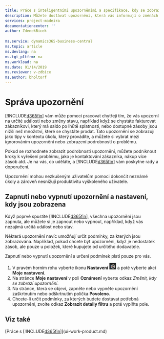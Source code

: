 ```yaml
---
title: Práce s inteligentními upozorněními a specifikace, kdy se zobrazí upozornění | Microsoft Docs
description: Můžete dostávat upozornění, která vás informují o změnách stavu nebo událostech, například zůstatek po datu splatnosti nebo nízké zásoby.
services: project-madeira
documentationcenter: ''
author: ZdenekBicek

ms.service: dynamics365-business-central
ms.topic: article
ms.devlang: na
ms.tgt_pltfrm: na
ms.workload: na
ms.date: 01/14/2019
ms.reviewer: v-zdbice
ms.author: bholtorf
---
```

# Správa upozornění

[!INCLUDE[d365fin](includes/d365fin_md.md)] vám může pomoci pracovat chytřeji tím, že vás upozorní na určité události nebo změny stavu, například když se chystáte fakturovat zákazníkovi, který má saldo po lhůtě splatnosti, nebo dostupné zásoby jsou nižší než množství, které se chystáte prodat. Tato upozornění se zobrazují jako tipy v kontextu úkolu, který provádíte, a můžete si vybrat mezi ignorováním upozornění nebo zobrazení podrobností o problému.  

Pokud se rozhodnete zobrazit podrobnosti upozornění, můžete podniknout kroky k vyřešení problému, jako je kontaktování zákazníka, nákup více zásob atd. Je na vás, co uděláte, a [!INCLUDE[d365fin](includes/d365fin_md.md)] vám poskytne rady a doporučení.  

Upozornění mohou nezkušeným uživatelům pomoci dokončit neznámé úkoly a zároveň nesnižují produktivitu vyškoleného uživatele.  

## <a name="to-turn-notifications-on-or-off-and-control-when-they-are-sent"></a>Zapnutí nebo vypnutí upozornění a nastavení, kdy jsou zobrazena

Když poprvé spustíte [!INCLUDE[d365fin](includes/d365fin_md.md)], všechna upozornění jsou zapnuta, ale můžete si je zapnout nebo vypnout, například, když vás nezajímá určitá událost nebo stav.  

Některá upozornění navíc umožňují určit podmínky, za kterých jsou zobrazována. Například, pokud chcete být upozorněni, když je nedostatek zásob, ale pouze u položek, které kupujete od určitého dodavatele.  

Zapnutí nebo vypnutí upozornění a určení podmínek platí pouze pro vás.  

1. V pravém horním rohu vyberte ikonu **Nastavení** ![Nastavení](media/ui-experience/settings_icon_small.png "Ikona nastavení pro centrum rolí") a poté vyberte akci **Moje nastavení**.
2. Na stránce **Moje nastavení** v poli **Oznámení** vyberte odkaz *Změnit, kdy se zobrazí upozornění*.
3. Na stránce, která se objeví, zapněte nebo vypněte upozornění zaškrtnutím nebo odškrtnutím políčka **Povoleno**.
4. Chcete-li určit podmínky, za kterých budete dostávat potřebná upozornění, zvolte odkaz **Zobrazit detaily filtru** a poté vyplňte pole.  

## Viz také

[Práce s [!INCLUDE[d365fin](includes/d365fin_md.md)]](ui-work-product.md)
